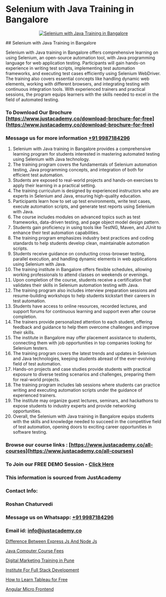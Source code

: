 # Selenium with Java Training in Bangalore

<p align="center">
  <a href="https://justacademy.co/course-detail/angular-training">
    <img src="https://justacademy.co/storage2/course_image/1676637041_course_image.webp" alt="Selenium with Java Training in Bangalore">
  </a>
</p>
## Selenium with Java Training in Bangalore

Selenium with Java training in Bangalore offers comprehensive learning on using Selenium, an open-source automation tool, with Java programming language for web application testing. Participants will gain hands-on experience in writing test scripts, implementing test automation frameworks, and executing test cases efficiently using Selenium WebDriver. The training also covers essential concepts like handling dynamic web elements, working with different browsers, and integrating testing with continuous integration tools. With experienced trainers and practical sessions, the program equips learners with the skills needed to excel in the field of automated testing.
### To Download Our Brochure [https://www.justacademy.co/download-brochure-for-free](https://www.justacademy.co/download-brochure-for-free)
### Message us for more information [+91 9987184296](https://api.whatsapp.com/send?phone=919987184296)
1) Selenium with Java training in Bangalore provides a comprehensive learning program for students interested in mastering automated testing using Selenium with Java technology.
2) The training program covers the fundamentals of Selenium automation testing, Java programming concepts, and integration of both for efficient test automation.
3) Students are exposed to real-world projects and hands-on exercises to apply their learning in a practical setting.
4) The training curriculum is designed by experienced instructors who are experts in Selenium and Java, ensuring high-quality education.
5) Participants learn how to set up test environments, write test cases, execute automation scripts, and generate test reports using Selenium with Java.
6) The course includes modules on advanced topics such as test frameworks, data-driven testing, and page object model design pattern.
7) Students gain proficiency in using tools like TestNG, Maven, and JUnit to enhance their test automation capabilities.
8) The training program emphasizes industry best practices and coding standards to help students develop clean, maintainable automation scripts.
9) Students receive guidance on conducting cross-browser testing, parallel execution, and handling dynamic elements in web applications using Selenium with Java.
10) The training institute in Bangalore offers flexible schedules, allowing working professionals to attend classes on weekends or evenings.
11) Upon completion of the course, students receive a certification that validates their skills in Selenium automation testing with Java.
12) The training program also includes interview preparation sessions and resume-building workshops to help students kickstart their careers in test automation.
13) Students have access to online resources, recorded lectures, and support forums for continuous learning and support even after course completion.
14) The trainers provide personalized attention to each student, offering feedback and guidance to help them overcome challenges and improve their skills.
15) The institute in Bangalore may offer placement assistance to students, connecting them with job opportunities in top companies looking for Selenium testers.
16) The training program covers the latest trends and updates in Selenium and Java technologies, keeping students abreast of the ever-evolving field of test automation.
17) Hands-on projects and case studies provide students with practical exposure to diverse testing scenarios and challenges, preparing them for real-world projects.
18) The training program includes lab sessions where students can practice writing and executing automation scripts under the guidance of experienced trainers.
19) The institute may organize guest lectures, seminars, and hackathons to expose students to industry experts and provide networking opportunities.
20) Overall, the Selenium with Java training in Bangalore equips students with the skills and knowledge needed to succeed in the competitive field of test automation, opening doors to exciting career opportunities in software testing.

### Browse our course links : [https://www.justacademy.co/all-courses](https://www.justacademy.co/all-courses) 
### To Join our FREE DEMO Session - [Click Here](https://www.justacademy.co/register-for-course-demo)


### This information is sourced from JustAcademy
### Contact Info:
### Roshan Chaturvedi
### Message us on Whatsapp: [+91 9987184296](https://api.whatsapp.com/send?phone=919987184296)
### Email id: [info@justacademy.co](mailto:info@justacademy.co)
                
[Difference Between Express Js And Node Js](https://www.linkedin.com/pulse/difference-between-express-js-node-justacademy-thane-jdcac?trackingId=D9hAhfIpVbWsCurswdDUeA%3D%3D&lipi=urn%3Ali%3Apage%3Ad_flagship3_company_admin%3BQUUDXGyzQlqUHLkfVC%2F2FQ%3D%3D)

[Java Computer Course Fees](https://www.linkedin.com/pulse/java-computer-course-fees-justacademy-boston-b3lbc/)

[Digital Marketing Training in Pune](https://medium.com/@kumarishimmi99/digital-marketing-training-in-pune-23a7024c4206)

[Institute For Full Stack Development](https://medium.com/@justacademytraining/institute-for-full-stack-development-14df1852e10e)

[How to Learn Tableau for Free](https://justacademyin.github.io/justacademy/how-to-learn-tableau-for-free)

[Angular Micro Frontend](https://justacademyin.github.io/justacademy/angular-micro-frontend)

